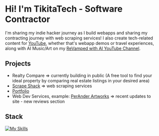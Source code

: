 # Hi! I'm TikitaTech - Software Contractor
I'm sharing my indie hacker journey as I build webapps and sharing my contracting journey with web scraping services! I also create tech-related content for [YouTube](https://www.youtube.com/@TikitaTech), whether that's webapp demos or travel experiences, along with AI Music/Art on my [ReVamped with AI YouTube Channel](https://www.youtube.com/channel/UCfd7HiBsnVJi0_0PqsusDPA).

## Projects
- Realty Compare => currently building in public (A free tool to find your ideal property by comparing real estate listings in your desired area)
- [Scrape Shack](https://scrapeshack.com) => web scraping services
- [Portfolio](https://tikitatech.xyz)
- Web Dev Services, example: [PerAnder Artworks](peranderartworks.co.uk) => recent updates to site - new reviews section

## Stack
[![My Skills](https://skillicons.dev/icons?i=ts,bun,react,tailwindcss,supabase,linux,arch,vite,docker,kubernetes,figma,neovim,regex,express)](https://skillicons.dev)

